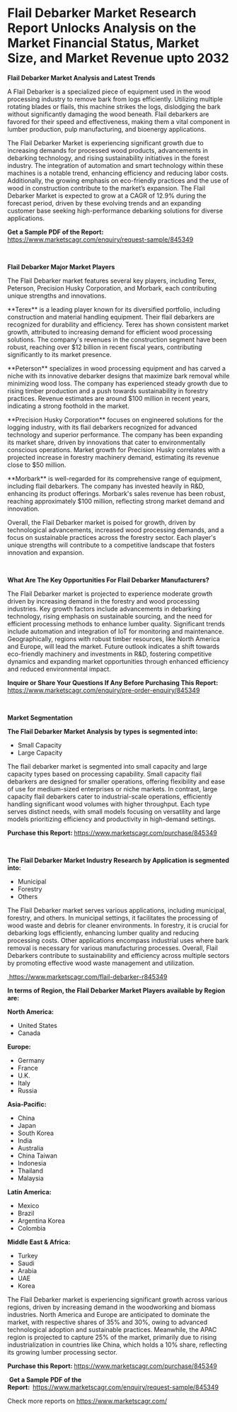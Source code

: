 <p><h1>Flail Debarker Market Research Report Unlocks Analysis on the Market Financial Status, Market Size, and Market Revenue upto 2032</h1></p><p><strong>Flail Debarker Market Analysis and Latest Trends</strong></p>
<p><p>A Flail Debarker is a specialized piece of equipment used in the wood processing industry to remove bark from logs efficiently. Utilizing multiple rotating blades or flails, this machine strikes the logs, dislodging the bark without significantly damaging the wood beneath. Flail debarkers are favored for their speed and effectiveness, making them a vital component in lumber production, pulp manufacturing, and bioenergy applications.</p><p>The Flail Debarker Market is experiencing significant growth due to increasing demands for processed wood products, advancements in debarking technology, and rising sustainability initiatives in the forest industry. The integration of automation and smart technology within these machines is a notable trend, enhancing efficiency and reducing labor costs. Additionally, the growing emphasis on eco-friendly practices and the use of wood in construction contribute to the market’s expansion. The Flail Debarker Market is expected to grow at a CAGR of 12.9% during the forecast period, driven by these evolving trends and an expanding customer base seeking high-performance debarking solutions for diverse applications.</p></p>
<p><strong>Get a Sample PDF of the Report:&nbsp;</strong> <a href="https://www.marketscagr.com/enquiry/request-sample/845349?utm_campaign=2295&utm_medium=2&utm_source=Github&utm_content=ia&utm_term=17022025&utm_id=flail-debarker">https://www.marketscagr.com/enquiry/request-sample/845349</a></p>
<p>&nbsp;</p>
<p><strong>Flail Debarker Major Market Players</strong></p>
<p><p>The Flail Debarker market features several key players, including Terex, Peterson, Precision Husky Corporation, and Morbark, each contributing unique strengths and innovations.</p><p>**Terex** is a leading player known for its diversified portfolio, including construction and material handling equipment. Their flail debarkers are recognized for durability and efficiency. Terex has shown consistent market growth, attributed to increasing demand for efficient wood processing solutions. The company's revenues in the construction segment have been robust, reaching over $12 billion in recent fiscal years, contributing significantly to its market presence.</p><p>**Peterson** specializes in wood processing equipment and has carved a niche with its innovative debarker designs that maximize bark removal while minimizing wood loss. The company has experienced steady growth due to rising timber production and a push towards sustainability in forestry practices. Revenue estimates are around $100 million in recent years, indicating a strong foothold in the market.</p><p>**Precision Husky Corporation** focuses on engineered solutions for the logging industry, with its flail debarkers recognized for advanced technology and superior performance. The company has been expanding its market share, driven by innovations that cater to environmentally conscious operations. Market growth for Precision Husky correlates with a projected increase in forestry machinery demand, estimating its revenue close to $50 million.</p><p>**Morbark** is well-regarded for its comprehensive range of equipment, including flail debarkers. The company has invested heavily in R&D, enhancing its product offerings. Morbark's sales revenue has been robust, reaching approximately $100 million, reflecting strong market demand and innovation.</p><p>Overall, the Flail Debarker market is poised for growth, driven by technological advancements, increased wood processing demands, and a focus on sustainable practices across the forestry sector. Each player's unique strengths will contribute to a competitive landscape that fosters innovation and expansion.</p></p>
<p>&nbsp;</p>
<p><strong>What Are The Key Opportunities For Flail Debarker Manufacturers?</strong></p>
<p><p>The Flail Debarker market is projected to experience moderate growth driven by increasing demand in the forestry and wood processing industries. Key growth factors include advancements in debarking technology, rising emphasis on sustainable sourcing, and the need for efficient processing methods to enhance lumber quality. Significant trends include automation and integration of IoT for monitoring and maintenance. Geographically, regions with robust timber resources, like North America and Europe, will lead the market. Future outlook indicates a shift towards eco-friendly machinery and investments in R&D, fostering competitive dynamics and expanding market opportunities through enhanced efficiency and reduced environmental impact.</p></p>
<p><strong>Inquire or Share Your Questions If Any Before Purchasing This Report:</strong> <a href="https://www.marketscagr.com/enquiry/pre-order-enquiry/845349?utm_campaign=2295&utm_medium=2&utm_source=Github&utm_content=ia&utm_term=17022025&utm_id=flail-debarker">https://www.marketscagr.com/enquiry/pre-order-enquiry/845349</a></p>
<p>&nbsp;</p>
<p><strong>Market Segmentation</strong></p>
<p><strong>The Flail Debarker Market Analysis by types is segmented into:</strong></p>
<p><ul><li>Small Capacity</li><li>Large Capacity</li></ul></p>
<p><p>The flail debarker market is segmented into small capacity and large capacity types based on processing capability. Small capacity flail debarkers are designed for smaller operations, offering flexibility and ease of use for medium-sized enterprises or niche markets. In contrast, large capacity flail debarkers cater to industrial-scale operations, efficiently handling significant wood volumes with higher throughput. Each type serves distinct needs, with small models focusing on versatility and large models prioritizing efficiency and productivity in high-demand settings.</p></p>
<p><strong>Purchase this Report:&nbsp;</strong><a href="https://www.marketscagr.com/purchase/845349?utm_campaign=2295&utm_medium=2&utm_source=Github&utm_content=ia&utm_term=17022025&utm_id=flail-debarker">https://www.marketscagr.com/purchase/845349</a></p>
<p>&nbsp;</p>
<p><strong>The Flail Debarker Market Industry Research by Application is segmented into:</strong></p>
<p><ul><li>Municipal</li><li>Forestry</li><li>Others</li></ul></p>
<p><p>The Flail Debarker market serves various applications, including municipal, forestry, and others. In municipal settings, it facilitates the processing of wood waste and debris for cleaner environments. In forestry, it is crucial for debarking logs efficiently, enhancing lumber quality and reducing processing costs. Other applications encompass industrial uses where bark removal is necessary for various manufacturing processes. Overall, Flail Debarkers contribute to sustainability and efficiency across multiple sectors by promoting effective wood waste management and utilization.</p></p>
<p><a href="https://www.marketscagr.com/flail-debarker-r845349?utm_campaign=2295&utm_medium=2&utm_source=Github&utm_content=ia&utm_term=17022025&utm_id=flail-debarker">&nbsp;https://www.marketscagr.com/flail-debarker-r845349</a></p>
<p><strong>In terms of Region, the Flail Debarker Market Players available by Region are:</strong></p>
<p>
    <p> <strong> North America: </strong>
        <ul>
            <li>United States</li>
            <li>Canada</li>
        </ul>
        </p> 
    <p> <strong> Europe: </strong>
        <ul>
            <li>Germany</li>
            <li>France</li>
            <li>U.K.</li>
            <li>Italy</li>
            <li>Russia</li>
        </ul>
        </p> 
    <p> <strong> Asia-Pacific: </strong>
        <ul>
            <li>China</li>
            <li>Japan</li>
            <li>South Korea</li>
            <li>India</li>
            <li>Australia</li>
            <li>China Taiwan</li>
            <li>Indonesia</li>
            <li>Thailand</li>
            <li>Malaysia</li>
        </ul>
        </p> 
    <p> <strong> Latin America: </strong>
        <ul>
            <li>Mexico</li>
            <li>Brazil</li>
            <li>Argentina Korea</li>
            <li>Colombia</li>
        </ul>
        </p> 
    <p> <strong> Middle East & Africa: </strong>
        <ul>
            <li>Turkey</li>
            <li>Saudi</li>
            <li>Arabia</li>
            <li>UAE</li>
            <li>Korea</li>
        </ul>
    </p>
    </p>
<p><p>The Flail Debarker market is experiencing significant growth across various regions, driven by increasing demand in the woodworking and biomass industries. North America and Europe are anticipated to dominate the market, with respective shares of 35% and 30%, owing to advanced technological adoption and sustainable practices. Meanwhile, the APAC region is projected to capture 25% of the market, primarily due to rising industrialization in countries like China, which holds a 10% share, reflecting its growing lumber processing sector.</p></p>
<p><strong>Purchase this Report: </strong><a href="https://www.marketscagr.com/purchase/845349?utm_campaign=2295&utm_medium=2&utm_source=Github&utm_content=ia&utm_term=17022025&utm_id=flail-debarker">https://www.marketscagr.com/purchase/845349</a></p>
<p>&nbsp;<strong>Get a Sample PDF of the Report:&nbsp;&nbsp;</strong><a href="https://www.marketscagr.com/enquiry/request-sample/845349?utm_campaign=2295&utm_medium=2&utm_source=Github&utm_content=ia&utm_term=17022025&utm_id=flail-debarker">https://www.marketscagr.com/enquiry/request-sample/845349</a></p>
<p><strong></strong></p>
<p>Check more reports on <a href="https://www.marketscagr.com/?utm_campaign=2295&utm_medium=2&utm_source=Github&utm_content=ia&utm_term=17022025&utm_id=flail-debarker">https://www.marketscagr.com/</a></p>